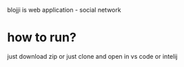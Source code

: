 blojji is web application - social network
# how to run?
just download zip or just clone and open in vs code or intelij
